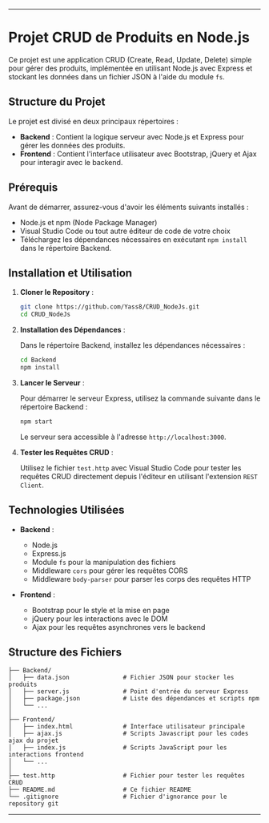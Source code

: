 
---

# Projet CRUD de Produits en Node.js

Ce projet est une application CRUD (Create, Read, Update, Delete) simple pour gérer des produits, implémentée en utilisant Node.js avec Express et stockant les données dans un fichier JSON à l'aide du module `fs`.

## Structure du Projet

Le projet est divisé en deux principaux répertoires :

- **Backend** : Contient la logique serveur avec Node.js et Express pour gérer les données des produits.
- **Frontend** : Contient l'interface utilisateur avec Bootstrap, jQuery et Ajax pour interagir avec le backend.

## Prérequis

Avant de démarrer, assurez-vous d'avoir les éléments suivants installés :

- Node.js et npm (Node Package Manager)
- Visual Studio Code ou tout autre éditeur de code de votre choix
- Téléchargez les dépendances nécessaires en exécutant `npm install` dans le répertoire Backend.

## Installation et Utilisation

1. **Cloner le Repository** :

   ```bash
   git clone https://github.com/Yass8/CRUD_NodeJs.git
   cd CRUD_NodeJs
   ```

2. **Installation des Dépendances** :

   Dans le répertoire Backend, installez les dépendances nécessaires :

   ```bash
   cd Backend
   npm install
   ```

3. **Lancer le Serveur** :

   Pour démarrer le serveur Express, utilisez la commande suivante dans le répertoire Backend :

   ```bash
   npm start
   ```

   Le serveur sera accessible à l'adresse `http://localhost:3000`.

4. **Tester les Requêtes CRUD** :

   Utilisez le fichier `test.http` avec Visual Studio Code pour tester les requêtes CRUD directement depuis l'éditeur en utilisant l'extension `REST Client`.

## Technologies Utilisées

- **Backend** :
  - Node.js
  - Express.js
  - Module `fs` pour la manipulation des fichiers
  - Middleware `cors` pour gérer les requêtes CORS
  - Middleware `body-parser` pour parser les corps des requêtes HTTP

- **Frontend** :
  - Bootstrap pour le style et la mise en page
  - jQuery pour les interactions avec le DOM
  - Ajax pour les requêtes asynchrones vers le backend

## Structure des Fichiers

```
├── Backend/
│   ├── data.json               # Fichier JSON pour stocker les produits
│   ├── server.js               # Point d'entrée du serveur Express
│   ├── package.json            # Liste des dépendances et scripts npm
│   └── ...
│
├── Frontend/
│   ├── index.html              # Interface utilisateur principale
│   ├── ajax.js                 # Scripts Javascript pour les codes ajax du projet
│   ├── index.js                # Scripts JavaScript pour les interactions frontend
│   └── ...
│
├── test.http                   # Fichier pour tester les requêtes CRUD
├── README.md                   # Ce fichier README
└── .gitignore                  # Fichier d'ignorance pour le repository git
```

---
